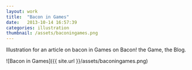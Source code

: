 ```yaml
---
layout: work
title:  "Bacon in Games"
date:   2013-10-14 16:57:39
categories: illustration
thumbnail: /assets/baconingames.png
---
```


Illustration for an article on bacon in Games on Bacon! the Game, the Blog.

![Bacon in Games]({{ site.url }}/assets/baconingames.png)

[jekyll-gh]: https://github.com/mojombo/jekyll
[jekyll]:    http://jekyllrb.com
